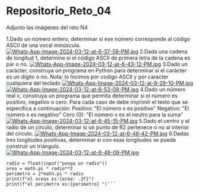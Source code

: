 # Repositorio_Reto_04
Adjunto las imágenes del reto N4

1.Dado un número entero, determinar si ese número corresponde al código ASCII de una vocal minúscula.
[![Whats-App-Image-2024-03-12-at-6-37-58-PM.jpg](https://i.postimg.cc/zvHtHvJM/Whats-App-Image-2024-03-12-at-6-37-58-PM.jpg)](https://postimg.cc/fSZj6wSj)
2.Dada una cadena de longitud 1, determine si el código ASCII de primera letra de la cadena es par o no.
[![Whats-App-Image-2024-03-12-at-6-43-12-PM.jpg](https://i.postimg.cc/sfBs4J1F/Whats-App-Image-2024-03-12-at-6-43-12-PM.jpg)](https://postimg.cc/dDKbqr8n)
3.Dado un carácter, construya un programa en Python para determinar si el carácter es un dígito o no.
Nota: lo hicimos por codigo ASCII y por caracter cualquiera del teclado
[![Whats-App-Image-2024-03-12-at-8-29-10-PM.jpg](https://i.postimg.cc/05LxWJJz/Whats-App-Image-2024-03-12-at-8-29-10-PM.jpg)](https://postimg.cc/rzCvzsjT)
[![Whats-App-Image-2024-03-12-at-6-53-09-PM.jpg](https://i.postimg.cc/tCWbLCh2/Whats-App-Image-2024-03-12-at-6-53-09-PM.jpg)](https://postimg.cc/Czh980rq)
4.Dado un número real x, construya un programa que permita determinar si el número es positivo, negativo o cero. Para cada caso de debe imprimir el texto que se especifica a continuación:
Positivo: "El número x es positivo"
Negativo: "El número x es negativo"
Cero (0): "El número x es el neutro para la suma"
[![Whats-App-Image-2024-03-12-at-6-45-15-PM.jpg](https://i.postimg.cc/fRvNR2qd/Whats-App-Image-2024-03-12-at-6-45-15-PM.jpg)](https://postimg.cc/0zr3tfs5)
5.Dado el centro y el radio de un círculo, determinar si un punto de R2 pertenece o no al interior del círculo.
[![Whats-App-Image-2024-03-12-at-6-46-42-PM.jpg](https://i.postimg.cc/258fbQgK/Whats-App-Image-2024-03-12-at-6-46-42-PM.jpg)](https://postimg.cc/FYq6wLry)
6.Dadas tres longitudes positivas, determinar si con esas longitudes se puede construir un triángulo.
[![Whats-App-Image-2024-03-12-at-6-48-09-PM.jpg](https://i.postimg.cc/MTn2tW60/Whats-App-Image-2024-03-12-at-6-48-09-PM.jpg)](https://postimg.cc/XG6zY6yX)


```pyhton(import math
radio = float(input("ponga un radio"))
area = math.pi * radio**2
perimetro = 2*math.pi * radio
print(f"el areas es:{area: .2f}")
print(f"el perimetro es:{perimetro} ")´´´
